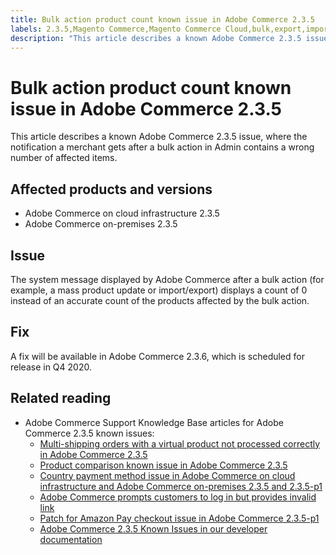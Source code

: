 ```yaml
---
title: Bulk action product count known issue in Adobe Commerce 2.3.5
labels: 2.3.5,Magento Commerce,Magento Commerce Cloud,bulk,export,import,known issues,mass update,product,Adobe Commerce,cloud infrastructure,on-premises
description: "This article describes a known Adobe Commerce 2.3.5 issue, where the notification a merchant gets after a bulk action in Admin contains a wrong number of affected items."
---
```


# Bulk action product count known issue in Adobe Commerce 2.3.5

This article describes a known Adobe Commerce 2.3.5 issue, where the notification a merchant gets after a bulk action in Admin contains a wrong number of affected items.

## Affected products and versions

* Adobe Commerce on cloud infrastructure 2.3.5
* Adobe Commerce on-premises 2.3.5

## Issue

The system message displayed by Adobe Commerce after a bulk action (for example, a mass product update or import/export) displays a count of 0 instead of an accurate count of the products affected by the bulk action.

## Fix

A fix will be available in Adobe Commerce 2.3.6, which is scheduled for release in Q4 2020.

## Related reading

* Adobe Commerce Support Knowledge Base articles for Adobe Commerce 2.3.5 known issues:
    * [Multi-shipping orders with a virtual product not processed correctly in Adobe Commerce 2.3.5](https://support.magento.com/hc/en-us/articles/360044461831)
    * [Product comparison known issue in Adobe Commerce 2.3.5](https://support.magento.com/hc/en-us/articles/360043970452)
    * [Country payment method issue in Adobe Commerce on cloud infrastructure and Adobe Commerce on-premises 2.3.5 and 2.3.5-p1](https://support.magento.com/hc/en-us/articles/360043955991)
    * [Adobe Commerce prompts customers to log in but provides invalid link](https://support.magento.com/hc/en-us/articles/360043857372)
    * [Patch for Amazon Pay checkout issue in Adobe Commerce 2.3.5-p1](https://support.magento.com/hc/en-us/articles/360042646332)
    * [Adobe Commerce 2.3.5 Known Issues in our developer documentation](https://devdocs.magento.com/guides/v2.3/release-notes/release-notes-2-3-5-commerce.html#known-issues)